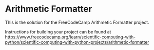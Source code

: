 # Arithmetic Formatter

This is the solution for the FreeCodeCamp Arithmetic Formatter project. 

Instructions for building your project can be found at https://www.freecodecamp.org/learn/scientific-computing-with-python/scientific-computing-with-python-projects/arithmetic-formatter
